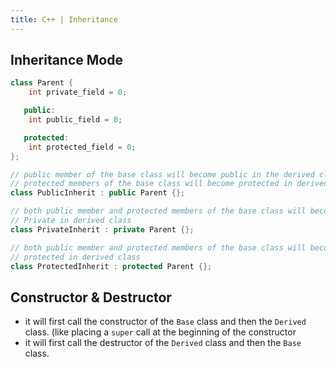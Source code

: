 ```yaml
---
title: C++ | Inheritance 
---
```


## Inheritance Mode 

```c++
class Parent {
    int private_field = 0;

   public:
    int public_field = 0;

   protected:
    int protected_field = 0;
};

// public member of the base class will become public in the derived class
// protected members of the base class will become protected in derived class
class PublicInherit : public Parent {};

// both public member and protected members of the base class will become
// Private in derived class
class PrivateInherit : private Parent {};

// both public member and protected members of the base class will become
// protected in derived class
class ProtectedInherit : protected Parent {};
```

## Constructor & Destructor

- it will first call the constructor of the `Base` class and then the `Derived` class. (like placing a `super` call at the beginning of the constructor
- it will first call the destructor of the `Derived` class and then the `Base` class.
